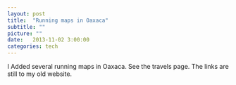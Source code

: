 ```yaml
---
layout: post
title:  "Running maps in Oaxaca"
subtitle: ""
picture: ""
date:   2013-11-02 3:00:00
categories: tech
---
```

I Added several running maps in Oaxaca. See the travels page. The links are still to my old website. 